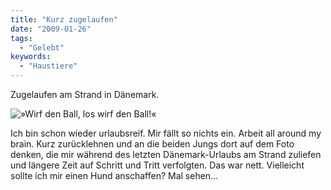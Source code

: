```yaml
---
title: "Kurz zugelaufen"
date: "2009-01-26"
tags:
  - "Gelebt"
keywords:
  - "Haustiere"
---
```


Zugelaufen am Strand in Dänemark.

![»Wirf den Ball, los wirf den Ball!«](/img/codecandies/img_8263.jpg)

Ich bin schon wieder urlaubsreif. Mir fällt so nichts ein. Arbeit all around my brain. Kurz zurücklehnen und an die beiden Jungs dort auf dem Foto denken, die mir während des letzten Dänemark-Urlaubs am Strand zuliefen und längere Zeit auf Schritt und Tritt verfolgten. Das war nett. Vielleicht sollte ich mir einen Hund anschaffen? Mal sehen…
